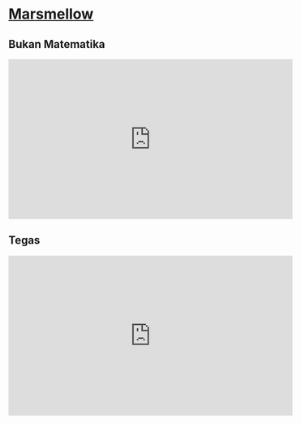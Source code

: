 # [Marsmellow](https://marsmellowband.com/)

## Bukan Matematika

<iframe width="560" height="315" src="https://www.youtube.com/embed/W7VWe79n9UQ" title="YouTube video player" frameborder="0" allow="accelerometer; autoplay; clipboard-write; encrypted-media; gyroscope; picture-in-picture" allowfullscreen></iframe>

## Tegas

<iframe width="560" height="315" src="https://www.youtube.com/embed/L4COsUzQvw8" title="YouTube video player" frameborder="0" allow="accelerometer; autoplay; clipboard-write; encrypted-media; gyroscope; picture-in-picture" allowfullscreen></iframe>


